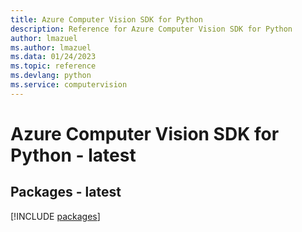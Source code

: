 ```yaml
---
title: Azure Computer Vision SDK for Python
description: Reference for Azure Computer Vision SDK for Python
author: lmazuel
ms.author: lmazuel
ms.data: 01/24/2023
ms.topic: reference
ms.devlang: python
ms.service: computervision
---
```

# Azure Computer Vision SDK for Python - latest
## Packages - latest
[!INCLUDE [packages](computer-vision-index.md)]